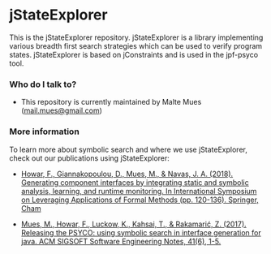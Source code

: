 # jStateExplorer

This is the jStateExplorer repository. jStateExplorer is a library implementing various breadth first search strategies which can be used to verify program states. jStateExplorer is based on jConstraints and is used in the jpf-psyco tool. 


### Who do I talk to? ###

* This repository is currently maintained by Malte Mues (mail.mues@gmail.com)


### More information

To learn more about symbolic search and where we use jStateExplorer, check out our publications using jStateExplorer:

- [Howar, F., Giannakopoulou, D., Mues, M., & Navas, J. A. (2018). Generating component interfaces by integrating static and symbolic analysis, learning, and runtime monitoring. In International Symposium on Leveraging Applications of Formal Methods (pp. 120-136). Springer, Cham](https://jorgenavas.github.io/papers/interface-generation-isola18.pdf)

- [Mues, M., Howar, F., Luckow, K., Kahsai, T., & Rakamarić, Z. (2017). Releasing the PSYCO: using symbolic search in interface generation for java. ACM SIGSOFT Software Engineering Notes, 41(6), 1-5.](https://kasperluckow.com/papers/jpf2016-psyco.pdf)
